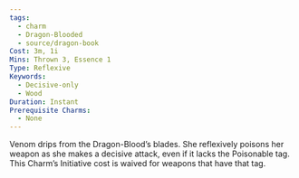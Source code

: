 ```yaml
---
tags:
  - charm
  - Dragon-Blooded
  - source/dragon-book
Cost: 3m, 1i
Mins: Thrown 3, Essence 1
Type: Reflexive
Keywords:
  - Decisive-only
  - Wood
Duration: Instant
Prerequisite Charms:
  - None
---
```

Venom drips from the Dragon-Blood’s blades. She reflexively poisons her weapon as she makes a decisive attack, even if it lacks the Poisonable tag. This Charm’s Initiative cost is waived for weapons that have that tag.